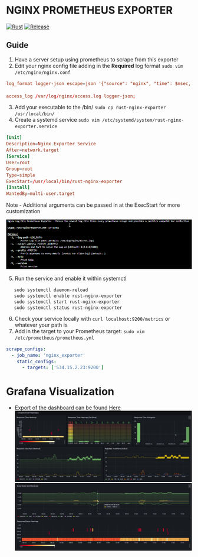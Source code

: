 # NGINX PROMETHEUS EXPORTER
[![Rust](https://github.com/JustinMorritt/rust-nginx-prometheus-exporter/actions/workflows/rust.yml/badge.svg)](https://github.com/JustinMorritt/rust-nginx-prometheus-exporter/actions/workflows/rust.yml)
[![Release](https://github.com/JustinMorritt/rust-nginx-prometheus-exporter/actions/workflows/Release.yml/badge.svg)](https://github.com/JustinMorritt/rust-nginx-prometheus-exporter/actions/workflows/Release.yml)

## Guide
1. Have a server setup using prometheus to scrape from this exporter
2. Edit your nginx config file adding in the **Required** log format
`sudo vim /etc/nginx/nginx.conf`
```conf
log_format logger-json escape=json '{"source": "nginx", "time": $msec, "resp_body_size": $body_bytes_sent, "host": "$http_host", "address": "$remote_addr", "request_length": $request_length, "method": "$request_method", "uri": "$request_uri", "status": $status,  "user_agent": "$http_user_agent", "resp_time": $request_time, "upstream_addr": "$upstream_addr"}';

access_log /var/log/nginx/access.log logger-json;
```
3. Add your executable to the /bin/
`sudo cp rust-nginx-exporter /usr/local/bin/`
4. Create a systemd service
`sudo vim /etc/systemd/system/rust-nginx-exporter.service`
```conf
[Unit]
Description=Nginx Exporter Service
After=network.target
[Service]
User=root
Group=root
Type=simple
ExecStart=/usr/local/bin/rust-nginx-exporter
[Install]
WantedBy=multi-user.target
```
Note - Additional arguments can be passed in at the ExecStart for more customization

![command_line_help](pics/command_line_help.png)

5. Run the service and enable it within systemctl
```terminal
   sudo systemctl daemon-reload
   sudo systemctl enable rust-nginx-exporter
   sudo systemctl start rust-nginx-exporter
   sudo systemctl status rust-nginx-exporter
```
6. Check your service locally with `curl localhost:9200/metrics` or whatever your path is
7. Add in the target to your Prometheus target:
`sudo vim /etc/prometheus/prometheus.yml`
```yaml
scrape_configs:
  - job_name: 'nginx_exporter'
    static_configs:
      - targets: ['534.15.2.23:9200']
```

# Grafana Visualization
- Export of the dashboard can be found [Here](./grafana/RustNginxLogStatsGrafana.json)
![pic1](pics/Grafana1.png)
![pic2](pics/Grafana2.png)